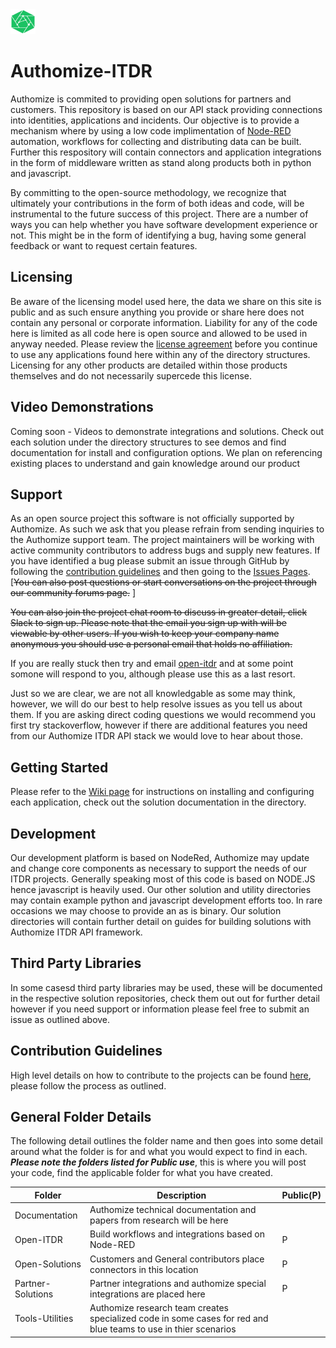 <img src="https://github.com/authomize/Authomize-ITDR/blob/main/authomize.png" width="40" height="40" alt="Authomize">

# Authomize-ITDR
Authomize is commited to providing open solutions for partners and customers. This repository is based on our API stack providing connections into identities, applications and incidents. Our objective is to provide a mechanism where by using a low code implimentation of [Node-RED](https://nodered.org/) automation, workflows for collecting and distributing data can be built. Further this respository will contain connectors and application integrations in the form of middleware written as stand along products both in python and javascript.

By committing to the open-source methodology, we recognize that ultimately your contributions in the form of both ideas and code, will be instrumental to the future success of this project. There are a number of ways you can help whether you have software development experience or not. This might be in the form of identifying a bug, having some general feedback or want to request certain features.

## Licensing
Be aware of the licensing model used here, the data we share on this site is public and as such ensure anything you provide or share here does not contain any personal or corporate information. Liability for any of the code here is limited as all code here is open source and allowed to be used in anyway needed. Please review the [license agreement](./LICENSE) before you continue to use any applications found here within any of the directory structures. Licensing for any other products are detailed within those products themselves and do not necessarily supercede this license.

## Video Demonstrations
Coming soon - Videos to demonstrate integrations and solutions. Check out each solution under the directory structures to see demos and find documentation for install and configuration options. We plan on referencing existing places to understand and gain knowledge around our product

## Support
As an open source project this software is not officially supported by Authomize. As such we ask that you please refrain from sending inquiries to the Authomize support team. The project maintainers will be working with active community contributors to address bugs and supply new features. If you have identified a bug please submit an issue through GitHub by following the [contribution guidelines](./contribute.md) and then going to the [Issues Pages](https://github.com/authomize/Authomize-ITDR/issues). [~~You can also post questions or start conversations on the project through our community forums page.~~ ]

~~You can also join the project chat room to discuss in greater detail, click Slack to sign up. Please note that the email you sign up with will be viewable by other users. If you wish to keep your company name anonymous you should use a personal email that holds no affiliation.~~

If you are really stuck then try and email [open-itdr](mailto:open-itdr@authomize.com) and at some point somone will respond to you, although please use this as a last resort.

Just so we are clear, we are not all knowledgable as some may think, however, we will do our best to help resolve issues as you tell us about them. If you are asking direct coding questions we would recommend you first try stackoverflow, however if there are additional features you need from our Authomize ITDR API stack we would love to hear about those.

## Getting Started
Please refer to the [Wiki page](https://github.com/authomize/Authomize-ITDR/wiki) for instructions on installing and configuring each application, check out the solution documentation in the directory.

## Development
Our development platform is based on NodeRed, Authomize may update and change core components as necessary to support the needs of our ITDR projects. Generally speaking most of this code is based on NODE.JS hence javascript is heavily used. Our other solution and utility directories may contain example python and javascript development efforts too. In rare occasions we may choose to provide an as is binary. Our solution directories will contain further detail on guides for building solutions with Authomize ITDR API framework. 

## Third Party Libraries
In some casesd third party libraries may be used, these will be documented in the respective solution repositories, check them out out for further detail however if you need support or information please feel free to submit an issue as outlined above.

## Contribution Guidelines
High level details on how to contribute to the projects can be found [here](./CONTRIBUTION.md), please follow the process as outlined.

## General Folder Details
The following detail outlines the folder name and then goes into some detail around what the folder is for and what you would expect to find in each. ***Please note the folders listed for Public use***, this is where you will post your code, find the applicable folder for what you have created.

| Folder           | Description                               | Public(P) |
| ---------------- | ----------------------------------------- | --------- |
| Documentation    | Authomize technical documentation and papers from research will be here                            |          |
| Open-ITDR    | Build workflows and integrations based on Node-RED  |     P     |
| Open-Solutions   | Customers and General contributors place connectors in this location                            |     P     |
| Partner-Solutions  | Partner integrations and authomize special integrations are placed here                            |     P     |
| Tools-Utilities   | Authomize research team creates specialized code in some cases for red and blue teams to use in thier scenarios   |         |
